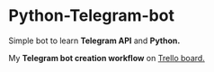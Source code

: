 <h1>Python-Telegram-bot</h1><p>
Simple bot to learn <b>Telegram API</b> and <b>Python.</b><p>
My <b>Telegram bot creation workflow</b> on <a href="https://trello.com/b/huS9TonT">Trello board.</a>
